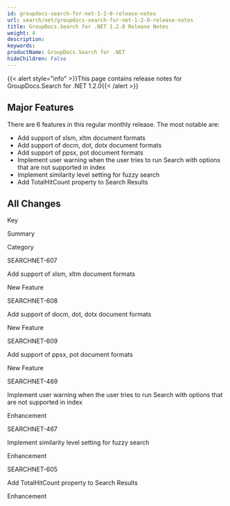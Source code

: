```yaml
---
id: groupdocs-search-for-net-1-2-0-release-notes
url: search/net/groupdocs-search-for-net-1-2-0-release-notes
title: GroupDocs.Search for .NET 1.2.0 Release Notes
weight: 4
description: 
keywords: 
productName: GroupDocs.Search for .NET
hideChildren: False
---
```

{{< alert style="info" >}}This page contains release notes for GroupDocs.Search for .NET 1.2.0{{< /alert >}}

## Major Features

There are 6 features in this regular monthly release. The most notable are:

*   Add support of xlsm, xltm document formats
*   Add support of docm, dot, dotx document formats
*   Add support of ppsx, pot document formats
*   Implement user warning when the user tries to run Search with options that are not supported in index
*   Implement similarity level setting for fuzzy search
*   Add TotalHitCount property to Search Results

## All Changes

Key

Summary

Category

SEARCHNET-607

Add support of xlsm, xltm document formats

New Feature

SEARCHNET-608

Add support of docm, dot, dotx document formats

New Feature

SEARCHNET-609

Add support of ppsx, pot document formats

New Feature

SEARCHNET-469

Implement user warning when the user tries to run Search with options that are not supported in index

Enhancement

SEARCHNET-467

Implement similarity level setting for fuzzy search

Enhancement

SEARCHNET-605

Add TotalHitCount property to Search Results

Enhancement
